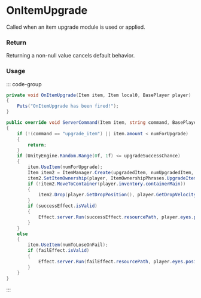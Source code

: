 # OnItemUpgrade
<Badge type="info" text="Item"/><Badge type="danger" text="Carbon Compatible"/><Badge type="warning" text="Oxide Compatible"/>
Called when an item upgrade module is used or applied.

### Return
Returning a non-null value cancels default behavior.

### Usage
::: code-group
```csharp [Example]
private void OnItemUpgrade(Item item, Item local0, BasePlayer player)
{
	Puts("OnItemUpgrade has been fired!");
}
```
```csharp [Source — Assembly-CSharp @ ItemModUpgrade]
public override void ServerCommand(Item item, string command, BasePlayer player)
{
	if (!(command == "upgrade_item") || item.amount < numForUpgrade)
	{
		return;
	}
	if (UnityEngine.Random.Range(0f, 1f) <= upgradeSuccessChance)
	{
		item.UseItem(numForUpgrade);
		Item item2 = ItemManager.Create(upgradedItem, numUpgradedItem, 0uL);
		item2.SetItemOwnership(player, ItemOwnershipPhrases.UpgradeItem);
		if (!item2.MoveToContainer(player.inventory.containerMain))
		{
			item2.Drop(player.GetDropPosition(), player.GetDropVelocity());
		}
		if (successEffect.isValid)
		{
			Effect.server.Run(successEffect.resourcePath, player.eyes.position);
		}
	}
	else
	{
		item.UseItem(numToLoseOnFail);
		if (failEffect.isValid)
		{
			Effect.server.Run(failEffect.resourcePath, player.eyes.position);
		}
	}
}

```
:::
